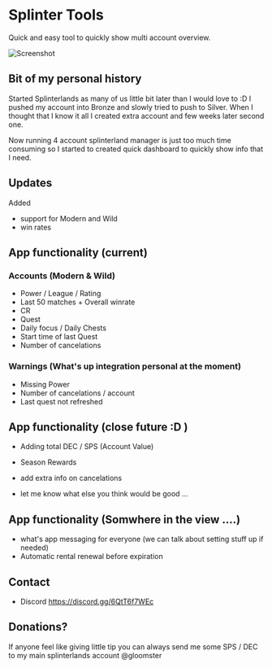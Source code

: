 # Splinter Tools

Quick and easy tool to quickly show multi account overview. 

![Screenshot](https://github.com/Petr-St/SplinterTools/blob/master/Pictures/MainFunctionality.png)

## Bit of my personal history

Started Splinterlands as many of us little bit later than I would love to :D
I pushed my account into Bronze and slowly tried to push to Silver. When I thought that I know it all I created extra account and few weeks later second one.

Now running 4 account splinterland manager is just too much time consuming so I started to created quick dashboard to quickly show info that I need. 

## Updates

Added 
- support for Modern and Wild
- win rates


## App functionality (current)

### Accounts (Modern & Wild)

- Power / League / Rating 
- Last 50 matches + Overall winrate
- CR
- Quest
- Daily focus / Daily Chests
- Start time of last Quest
- Number of cancelations

### Warnings (What's up integration personal at the moment)

- Missing Power 
- Number of cancelations / account 
- Last quest not refreshed 



## App functionality (close future :D )

- Adding total DEC / SPS (Account Value) 
- Season Rewards 
- add extra info on cancelations 

- let me know what else you think would be good ... 


## App functionality (Somwhere in the view ....)

- what's app messaging for everyone (we can talk about setting stuff up if needed)
- Automatic rental renewal before expiration


## Contact 

- Discord https://discord.gg/6QtT6f7WEc

## Donations?  
If anyone feel like giving little tip you can always send me some SPS / DEC to my main splinterlands account @gloomster

